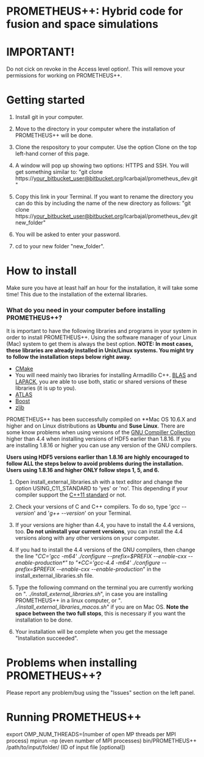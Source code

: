 # PROMETHEUS++: Hybrid code for fusion and space simulations #

# IMPORTANT! #

Do not cick on revoke in the Access level option!. This will remove your permissions for working on PROMETHEUS++.

# Getting started #

1. Install git in your computer.

2. Move to the directory in your computer where the installation of PROMETHEUS++ will be done.

3. Clone the respository to your computer. Use the option Clone on the top left-hand corner of this page.

4. A window will pop up showing two options: HTTPS and SSH. You will get something similar to: "git clone https://your_bitbucket_user@bitbucket.org/lcarbajal/prometheus_dev.git"

5. Copy this link in your Terminal. If you want to rename the directory you can do this by including the name of the new directory as follows: "git clone https://your_bitbucket_user@bitbucket.org/lcarbajal/prometheus_dev.git new_folder"

6. You will be asked to enter your password.

7. cd to your new folder "new_folder".

# How to install #

Make sure you have at least half an hour for the installation, it will take some time! This due to the installation of the external libraries.

### What do you need in your computer before installing PROMETHEUS++? ###

It is important to have the following libraries and programs in your system in order to install PROMETHEUS++. Using the software manager of your Linux (Mac) system to get them is always the best option. **NOTE: In most cases, these libraries are already installed in Unix/Linux systems. You might try to follow the installation steps below right away.**

* [CMake](http://www.cmake.org/)
* You will need mainly two libraries for installing Armadillo C++. [BLAS](https://launchpad.net/ubuntu/precise/+package/libblas-dev) and [LAPACK](http://packages.ubuntu.com/source/lucid/lapack), you are able to use both, static or shared versions of these libraries (it is up to you).
* [ATLAS](http://math-atlas.sourceforge.net/)
* [Boost](http://www.boost.org/)
* [zlib](http://zlib.net/)

PROMETHEUS++ has been successfully compiled on **Mac OS 10.6.X and higher and on Linux distributions as **Ubuntu** and **Suse Linux**. There are some know problems when using versions of the [GNU Compiller Collection](http://gcc.gnu.org/) higher than 4.4 when installing versions of HDF5 earlier than 1.8.16. If you are installing 1.8.16 or higher you can use any version of the GNU compilers. 

**Users using HDF5 versions earlier than 1.8.16 are highly encouraged to follow ALL the steps below to avoid problems during the installation. Users using 1.8.16 and higher ONLY follow steps 1, 5, and 6.**

1. Open install_external_libraries.sh with a text editor and change the option USING_C11_STANDARD to 'yes' or 'no'. This depending if your compiler support the [C++11 standard](http://www.cprogramming.com/c++11/what-is-c++0x.html) or not.

2. Check your versions of C and C++ compilers. To do so, type '*gcc --version*' and '*g++ --version*' on your Terminal.

3. If your versions are higher than 4.4, you have to install the 4.4 versions, too. **Do not uninstall your current versions**, you can install the 4.4 versions along with any other versions on your computer.

4. If you had to install the 4.4 versions of the GNU compilers, then change the line "*CC='gcc -m64' ./configure --prefix=$PREFIX --enable-cxx --enable-production*" to "*CC='gcc-4.4 -m64' ./configure --prefix=$PREFIX --enable-cxx --enable-production*" in the install_external_libraries.sh file.

5. Type the following command on the terminal you are currently working on "*. ./install_external_libraries.sh*", in case you are installing PROMETHEUS++ in a linux computer, or "*. ./install_external_libraries_macos.sh*" if you are on Mac OS. **Note the space between the two full stops**, this is necessary if you want the installation to be done.

6. Your installation will be complete when you get the message "Installation succeeded".

# Problems when installing PROMETHEUS++? #

Please report any problem/bug using the "Issues" section on the left panel.

# Running PROMETHEUS++ #

export OMP_NUM_THREADS=(number of open MP threads per MPI process)
mpirun -np (even number of MPI processes) bin/PROMETHEUS++ /path/to/input/folder/ (ID of input file [optional])
